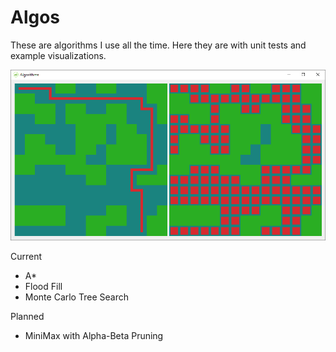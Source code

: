 # Algos
These are algorithms I use all the time. Here they are with unit tests and example visualizations.

![Visualizations](/documentation/example.png)

Current

- A*
- Flood Fill
- Monte Carlo Tree Search

Planned

- MiniMax with Alpha-Beta Pruning